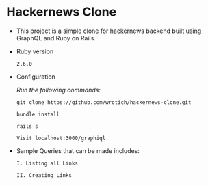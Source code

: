 # Hackernews Clone

- This project is a simple clone for hackernews backend built using GraphQL and Ruby on Rails.

* Ruby version

  `2.6.0`

* Configuration

  *Run the following commands:*

      git clone https://github.com/wrotich/hackernews-clone.git

      bundle install

      rails s

      Visit localhost:3000/graphiql

* Sample Queries that can be made includes:

      I. Listing all Links

      II. Creating Links
